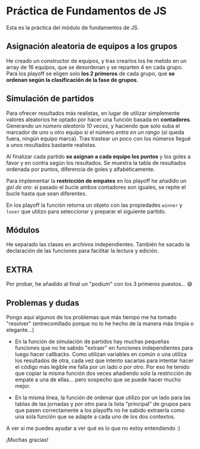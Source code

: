 # Práctica de Fundamentos de JS

Esta es la práctica del módulo de fundamentos de JS.

## Asignación aleatoria de equipos a los grupos

He creado un constructor de equipos, y tras crearlos los he metido en un array de 16 equipos, que se desordenan y se reparten 4 en cada grupo. Para los playoff se eligen solo **los 2 primeros** de cada grupo, que **se ordenan según la clasificación de la fase de grupos**.

## Simulación de partidos

Para ofrecer resultados más realistas, en lugar de utilizar simplemente valores aleatorios he optado por hacer una función basada en **contadores**. Generando un *número aleatorio 10 veces*, y haciendo que solo suba el marcador de uno u otro equipo si el número *entra en un rango* (si queda fuera, ningún equipo marca). Tras trastear un poco con los números llegué a unos resultados bastante realistas.

Al finalizar cada partido **se asignan a cada equipo los puntos** y los goles a favor y en contra según los resultados. Se muestra la tabla de resultados ordenada por puntos, diferencia de goles y alfabéticamente.

Para implementar la **restricción de empates** en los playoff he añadido un *gol de oro*: si pasado el bucle ambos contadores son iguales, se repite el bucle hasta que sean diferentes.

En los playoff la función retorna un objeto con las propiedades ``winner`` y ``loser`` que utilizo para seleccionar y preparar el siguiente partido.

## Módulos

He separado las clases en archivos independientes. También he sacado la declaración de las funciones para facilitar la lectura y edición.

## EXTRA

Por probar, he añadido al final un "podium" con los 3 primeros puestos... 😅


## Problemas y dudas

Pongo aquí algunos de los problemas que más tiempo me ha tomado "resolver" (entrecomillado porque no lo he hecho de la manera más limpia o elegante...)

* En la función de simulación de partidos hay muchas pequeñas funciones que no he sabido "extraer" en funciones independientes para luego hacer callbacks. Como utilizan variables en común o una utiliza los resultados de otra, cada vez que intento sacarlas para intentar hacer el código más legible me falla por un lado o por otro.
Por eso he tenido que copiar la misma función dos veces añadiendo solo la restricción de empate a una de ellas... pero sospecho que se puede hacer mucho mejor.

+ En la misma línea, la función de ordenar que utilizo por un lado para las tablas de las jornadas y por otro para la lista "principal" de grupos para que pasen correctamente a los playoffs no he sabido extraerla como una sola función que se adapte a cada uno de los dos contextos.

A ver si me puedes ayudar a ver qué es lo que no estoy entendiendo :)

¡Muchas gracias!